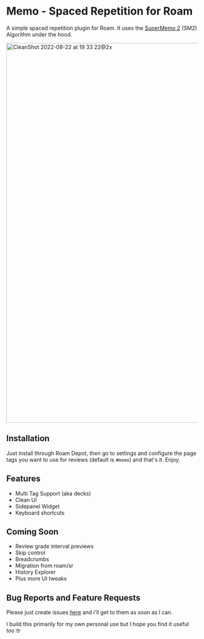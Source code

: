 # Memo - Spaced Repetition for Roam

A simple spaced repetition plugin for Roam. It uses the [SuperMemo 2](https://super-memory.com/english/ol/sm2.htm) (SM2) Algorithm under the hood.

<img width="1000" alt="CleanShot 2022-08-22 at 19 33 22@2x" src="https://user-images.githubusercontent.com/1279335/186037695-72e152ed-bbba-46b6-884c-e7af5fe8acc0.png">

## Installation

Just install through Roam Depot, then go to settings and configure the page tags you want to use for reviews (default is `#memo`) and that's it. Enjoy.

## Features

- Multi Tag Support (aka decks)
- Clean UI
- Sidepanel Widget
- Keyboard shortcuts

## Coming Soon

- Review grade interval previews
- Skip control
- Breadcrumbs
- Migration from roam/sr
- History Explorer
- Plus more UI tweaks

## Bug Reports and Feature Requests

Please just create issues [here](https://github.com/digitalmaster/roam-memo/issues) and i'll get to them as soon as I can.

I build this primarily for my own personal use but I hope you find it useful too 🤓

